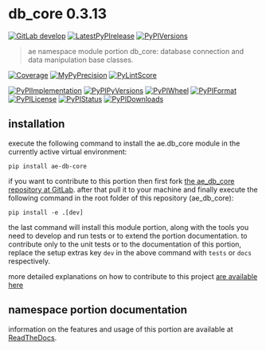 <!-- THIS FILE IS EXCLUSIVELY MAINTAINED by the project ae V0.2.85 -->
<!-- THIS FILE IS EXCLUSIVELY MAINTAINED by the project aedev_tpl_namespace_root V0.3.6 -->
# db_core 0.3.13

[![GitLab develop](https://img.shields.io/gitlab/pipeline/ae-group/ae_db_core/develop?logo=python)](
    https://gitlab.com/ae-group/ae_db_core)
[![LatestPyPIrelease](
    https://img.shields.io/gitlab/pipeline/ae-group/ae_db_core/release0.2.13?logo=python)](
    https://gitlab.com/ae-group/ae_db_core/-/tree/release0.2.13)
[![PyPIVersions](https://img.shields.io/pypi/v/ae_db_core)](
    https://pypi.org/project/ae-db-core/#history)

>ae namespace module portion db_core: database connection and data manipulation base classes.

[![Coverage](https://ae-group.gitlab.io/ae_db_core/coverage.svg)](
    https://ae-group.gitlab.io/ae_db_core/coverage/index.html)
[![MyPyPrecision](https://ae-group.gitlab.io/ae_db_core/mypy.svg)](
    https://ae-group.gitlab.io/ae_db_core/lineprecision.txt)
[![PyLintScore](https://ae-group.gitlab.io/ae_db_core/pylint.svg)](
    https://ae-group.gitlab.io/ae_db_core/pylint.log)

[![PyPIImplementation](https://img.shields.io/pypi/implementation/ae_db_core)](
    https://gitlab.com/ae-group/ae_db_core/)
[![PyPIPyVersions](https://img.shields.io/pypi/pyversions/ae_db_core)](
    https://gitlab.com/ae-group/ae_db_core/)
[![PyPIWheel](https://img.shields.io/pypi/wheel/ae_db_core)](
    https://gitlab.com/ae-group/ae_db_core/)
[![PyPIFormat](https://img.shields.io/pypi/format/ae_db_core)](
    https://pypi.org/project/ae-db-core/)
[![PyPILicense](https://img.shields.io/pypi/l/ae_db_core)](
    https://gitlab.com/ae-group/ae_db_core/-/blob/develop/LICENSE.md)
[![PyPIStatus](https://img.shields.io/pypi/status/ae_db_core)](
    https://libraries.io/pypi/ae-db-core)
[![PyPIDownloads](https://img.shields.io/pypi/dm/ae_db_core)](
    https://pypi.org/project/ae-db-core/#files)


## installation


execute the following command to install the
ae.db_core module
in the currently active virtual environment:
 
```shell script
pip install ae-db-core
```

if you want to contribute to this portion then first fork
[the ae_db_core repository at GitLab](
https://gitlab.com/ae-group/ae_db_core "ae.db_core code repository").
after that pull it to your machine and finally execute the
following command in the root folder of this repository
(ae_db_core):

```shell script
pip install -e .[dev]
```

the last command will install this module portion, along with the tools you need
to develop and run tests or to extend the portion documentation. to contribute only to the unit tests or to the
documentation of this portion, replace the setup extras key `dev` in the above command with `tests` or `docs`
respectively.

more detailed explanations on how to contribute to this project
[are available here](
https://gitlab.com/ae-group/ae_db_core/-/blob/develop/CONTRIBUTING.rst)


## namespace portion documentation

information on the features and usage of this portion are available at
[ReadTheDocs](
https://ae.readthedocs.io/en/latest/_autosummary/ae.db_core.html#module-ae.db_core
"ae_db_core documentation").
